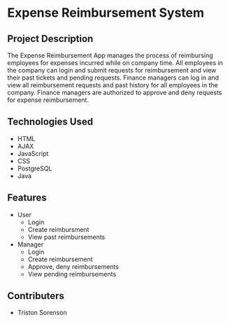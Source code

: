 # Expense Reimbursement System

## Project Description

The Expense Reimbursement App manages the process of reimbursing employees for expenses incurred while on company time. All employees in the company can login and submit requests for reimbursement and view their past tickets and pending requests. Finance managers can log in and view all reimbursement requests and past history for all employees in the company. Finance managers are authorized to approve and deny requests for expense reimbursement.

## Technologies Used

- HTML
- AJAX
- JavaScript
- CSS
- PostgreSQL
- Java

## Features
- User 
  - Login
  - Create reimbursment
  - View past reimbursements
- Manager
  - Login
  - Create reimbursement
  - Approve, deny reimbursements
  - View pending reimbursements

## Contributers
- Triston Sorenson

